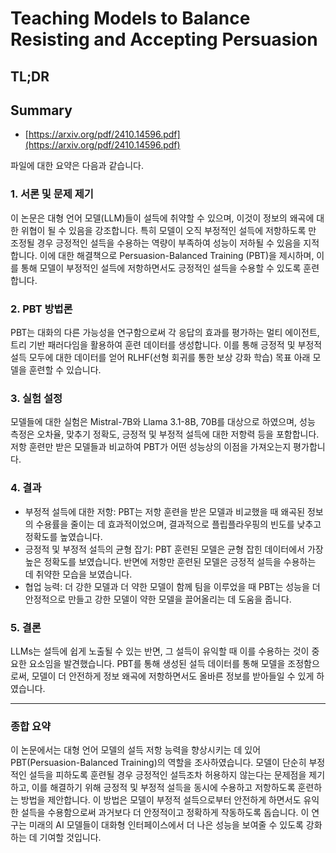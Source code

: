 # Teaching Models to Balance Resisting and Accepting Persuasion
## TL;DR
## Summary
- [https://arxiv.org/pdf/2410.14596.pdf](https://arxiv.org/pdf/2410.14596.pdf)

파일에 대한 요약은 다음과 같습니다.

### 1. 서론 및 문제 제기
이 논문은 대형 언어 모델(LLM)들이 설득에 취약할 수 있으며, 이것이 정보의 왜곡에 대한 위협이 될 수 있음을 강조합니다. 특히 모델이 오직 부정적인 설득에 저항하도록 만 조정될 경우 긍정적인 설득을 수용하는 역량이 부족하여 성능이 저하될 수 있음을 지적합니다. 이에 대한 해결책으로 Persuasion-Balanced Training (PBT)을 제시하며, 이를 통해 모델이 부정적인 설득에 저항하면서도 긍정적인 설득을 수용할 수 있도록 훈련합니다.

### 2. PBT 방법론
PBT는 대화의 다른 가능성을 연구함으로써 각 응답의 효과를 평가하는 멀티 에이전트, 트리 기반 패러다임을 활용하여 훈련 데이터를 생성합니다. 이를 통해 긍정적 및 부정적 설득 모두에 대한 데이터를 얻어 RLHF(선형 회귀를 통한 보상 강화 학습) 목표 아래 모델을 훈련할 수 있습니다.

### 3. 실험 설정
모델들에 대한 실험은 Mistral-7B와 Llama 3.1-8B, 70B를 대상으로 하였으며, 성능 측정은 오차율, 맞추기 정확도, 긍정적 및 부정적 설득에 대한 저항력 등을 포함합니다. 저항 훈련만 받은 모델들과 비교하여 PBT가 어떤 성능상의 이점을 가져오는지 평가합니다.

### 4. 결과
- 부정적 설득에 대한 저항: PBT는 저항 훈련을 받은 모델과 비교했을 때 왜곡된 정보의 수용률을 줄이는 데 효과적이었으며, 결과적으로 플립플라우핑의 빈도를 낮추고 정확도를 높였습니다.
- 긍정적 및 부정적 설득의 균형 잡기: PBT 훈련된 모델은 균형 잡힌 데이터에서 가장 높은 정확도를 보였습니다. 반면에 저항만 훈련된 모델은 긍정적 설득을 수용하는 데 취약한 모습을 보였습니다.
- 협업 능력: 더 강한 모델과 더 약한 모델이 함께 팀을 이루었을 때 PBT는 성능을 더 안정적으로 만들고 강한 모델이 약한 모델을 끌어올리는 데 도움을 줍니다.

### 5. 결론
LLMs는 설득에 쉽게 노출될 수 있는 반면, 그 설득이 유익할 때 이를 수용하는 것이 중요한 요소임을 발견했습니다. PBT를 통해 생성된 설득 데이터를 통해 모델을 조정함으로써, 모델이 더 안전하게 정보 왜곡에 저항하면서도 올바른 정보를 받아들일 수 있게 하였습니다.

---

### 종합 요약
이 논문에서는 대형 언어 모델의 설득 저항 능력을 향상시키는 데 있어 PBT(Persuasion-Balanced Training)의 역할을 조사하였습니다. 모델이 단순히 부정적인 설득을 피하도록 훈련될 경우 긍정적인 설득조차 허용하지 않는다는 문제점을 제기하고, 이를 해결하기 위해 긍정적 및 부정적 설득을 동시에 수용하고 저항하도록 훈련하는 방법을 제안합니다. 이 방법은 모델이 부정적 설득으로부터 안전하게 하면서도 유익한 설득을 수용함으로써 과거보다 더 안정적이고 정확하게 작동하도록 돕습니다. 이 연구는 미래의 AI 모델들이 대화형 인터페이스에서 더 나은 성능을 보여줄 수 있도록 강화하는 데 기여할 것입니다.